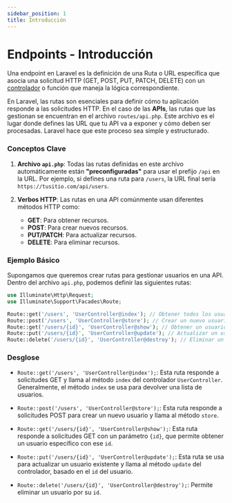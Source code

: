 ```yaml
---
sidebar_position: 1
title: Introducción
---
```


# Endpoints - Introducción

Una endpoint en Laravel es la definición de una Ruta o URL específica que asocia una solicitud HTTP (GET, POST, PUT, PATCH, DELETE) con un [controlador](../controladores/introduccion.md) o función que maneja la lógica correspondiente.

En Laravel, las rutas son esenciales para definir cómo tu aplicación responde a las solicitudes HTTP. En el caso de las **APIs**, las rutas que las gestionan se encuentran en el archivo `routes/api.php`. Este archivo es el lugar donde defines las URL que tu API va a exponer y cómo deben ser procesadas. Laravel hace que este proceso sea simple y estructurado.

### Conceptos Clave

1. **Archivo `api.php`**: Todas las rutas definidas en este archivo automáticamente están **"preconfiguradas"** para usar el prefijo `/api` en la URL. Por ejemplo, si defines una ruta para `/users`, la URL final sería `https://tusitio.com/api/users`.

2. **Verbos HTTP**: Las rutas en una API comúnmente usan diferentes métodos HTTP como:
   - **GET**: Para obtener recursos.
   - **POST**: Para crear nuevos recursos.
   - **PUT/PATCH**: Para actualizar recursos.
   - **DELETE**: Para eliminar recursos.

### Ejemplo Básico

Supongamos que queremos crear rutas para gestionar usuarios en una API. Dentro del archivo `api.php`, podemos definir las siguientes rutas:

```php
use Illuminate\Http\Request;
use Illuminate\Support\Facades\Route;

Route::get('/users', 'UserController@index'); // Obtener todos los usuarios
Route::post('/users', 'UserController@store'); // Crear un nuevo usuario
Route::get('/users/{id}', 'UserController@show'); // Obtener un usuario específico
Route::put('/users/{id}', 'UserController@update'); // Actualizar un usuario específico
Route::delete('/users/{id}', 'UserController@destroy'); // Eliminar un usuario específico
```

### Desglose

- `Route::get('/users', 'UserController@index');`: Esta ruta responde a solicitudes GET y llama al método `index` del controlador `UserController`. Generalmente, el método `index` se usa para devolver una lista de usuarios.
- `Route::post('/users', 'UserController@store');`: Esta ruta responde a solicitudes POST para crear un nuevo usuario y llama al método `store`.

- `Route::get('/users/{id}', 'UserController@show');`: Esta ruta responde a solicitudes GET con un parámetro `{id}`, que permite obtener un usuario específico con ese `id`.

- `Route::put('/users/{id}', 'UserController@update');`: Esta ruta se usa para actualizar un usuario existente y llama al método `update` del controlador, basado en el `id` del usuario.

- `Route::delete('/users/{id}', 'UserController@destroy');`: Permite eliminar un usuario por su `id`.
